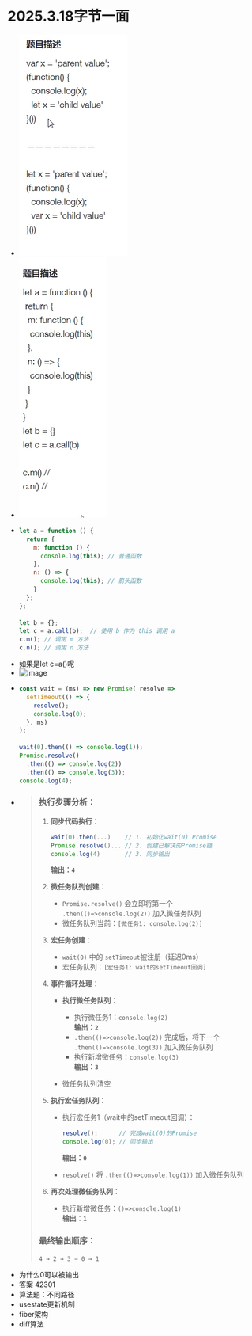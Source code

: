 # 2025.3.18字节一面

- ![image](assets/image-20250318235359-2pg84gt.png)
- ![image](assets/image-20250318235423-eqmjaao.png)
- ```javascript
  let a = function () {
    return {
      m: function () {
        console.log(this); // 普通函数
      },
      n: () => {
        console.log(this); // 箭头函数
      }
    };
  };

  let b = {};
  let c = a.call(b);  // 使用 b 作为 this 调用 a
  c.m(); // 调用 m 方法
  c.n(); // 调用 n 方法
  ```
- 如果是let c=a()呢
- ![image](assets/image-20250318235505-o338o4j.png)
- ```javascript
  const wait = (ms) => new Promise( resolve => 
    setTimeout(() => { 
      resolve();
      console.log(0);
    }, ms)
  );

  wait(0).then(() => console.log(1)); 
  Promise.resolve()
    .then(() => console.log(2)) 
    .then(() => console.log(3)); 
  console.log(4);
  ```
- > ### 执行步骤分析：
  >
  > 1. **同步代码执行**：
  >
  >     ```javascript
  >     wait(0).then(...)    // 1. 初始化wait(0) Promise
  >     Promise.resolve()... // 2. 创建已解决的Promise链
  >     console.log(4)       // 3. 同步输出
  >     ```
  >     **输出：**​**​`4`​**​
  > 2. **微任务队列创建**：
  >
  >     - ​`Promise.resolve()`​ 会立即将第一个 `.then(()=>console.log(2))`​ 加入微任务队列
  >     - 微任务队列当前：`[微任务1: console.log(2)]`​
  > 3. **宏任务创建**：
  >
  >     - ​`wait(0)`​ 中的 `setTimeout`​ 被注册（延迟0ms）
  >     - 宏任务队列：`[宏任务1: wait的setTimeout回调]`​
  > 4. **事件循环处理**：
  >
  >     - **执行微任务队列**：
  >
  >       - 执行微任务1：`console.log(2)`​  
  >         **输出：**​**​`2`​**​
  >       - ​`.then(()=>console.log(2))`​ 完成后，将下一个 `.then(()=>console.log(3))`​ 加入微任务队列
  >       - 执行新增微任务：`console.log(3)`​  
  >         **输出：**​**​`3`​**​
  >     - 微任务队列清空
  > 5. **执行宏任务队列**：
  >
  >     - 执行宏任务1（wait中的setTimeout回调）：
  >
  >       ```javascript
  >       resolve();      // 完成wait(0)的Promise
  >       console.log(0); // 同步输出
  >       ```
  >       **输出：**​**​`0`​**​
  >     - ​`resolve()`​ 将 `.then(()=>console.log(1))`​ 加入微任务队列
  > 6. **再次处理微任务队列**：
  >
  >     - 执行新增微任务：`()=>console.log(1)`​  
  >       **输出：**​**​`1`​**​
  >
  > ### 最终输出顺序：
  >
  > ```markdown
  > 4 → 2 → 3 → 0 → 1
  > ```
  >
- 为什么0可以被输出
- 答案 42301
- 算法题：不同路径
- usestate更新机制
- fiber架构
- diff算法
